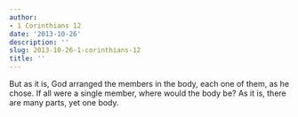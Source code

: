 ```yaml
---
author:
- 1 Corinthians 12
date: '2013-10-26'
description: ''
slug: 2013-10-26-1-corinthians-12
title: ''
---
```

But as it is, God arranged the members in the body, each one of them, as he chose. If all were a single member, where would the body be? As it is, there are many parts, yet one body.



